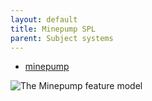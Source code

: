 ```yaml
---
layout: default
title: Minepump SPL
parent: Subject systems
---
```



- [minepump](https://github.com/damascenodiego/learningFFSM/tree/master/FFSM_diff/Benchmark_SPL/minepump)

![The Minepump feature model](https://raw.githubusercontent.com/damascenodiego/learningFFSM/master/FFSM_diff/Benchmark_SPL/minepump/minepumpExample.png)